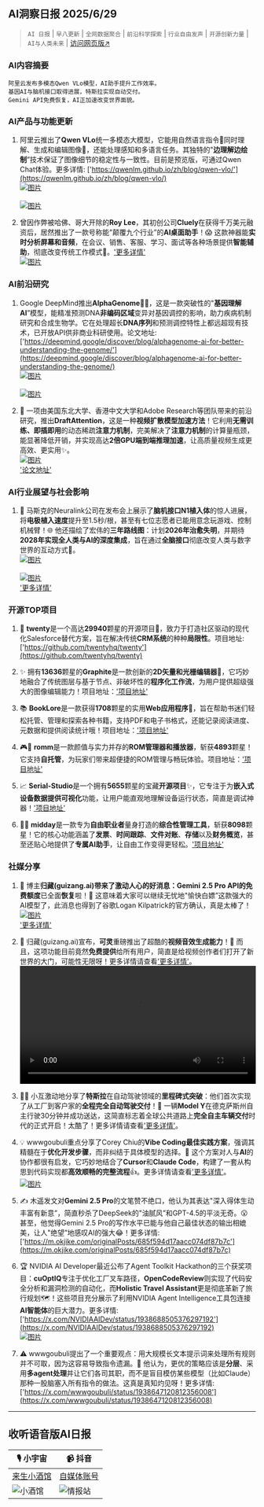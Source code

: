 ## AI洞察日报 2025/6/29

>  `AI 日报` | `早八更新` | `全网数据聚合` | `前沿科学探索` | `行业自由发声` | `开源创新力量` | `AI与人类未来` | [访问网页版↗️](https://ai.hubtoday.app/)



### **AI内容摘要**

```
阿里云发布多模态Qwen VLo模型，AI助手提升工作效率。
基因AI与脑机接口取得进展，特斯拉实现自动交付。
Gemini API免费恢复，AI正加速改变世界面貌。
```



### AI产品与功能更新
1.  阿里云推出了**Qwen VLo**统一多模态大模型，它能用自然语言指令🌟同时理解、生成和编辑图像🎨，还能处理感知和多语言任务。其独特的"**边理解边绘制**”技术保证了图像细节的稳定性与一致性。目前是预览版，可通过Qwen Chat体验。更多详情: ['https://qwenlm.github.io/zh/blog/qwen-vlo/'](https://qwenlm.github.io/zh/blog/qwen-vlo/)
    <br/> [![图片](https://cdn.jsdmirror.com/gh/justlovemaki/imagehub@main/assets/2025/07/news_01jzjerrg8fanrrptq4fyr5snd.png)](https://cdn.jsdmirror.com/gh/justlovemaki/imagehub@main/assets/2025/07/news_01jzjerrg8fanrrptq4fyr5snd.png) <br/>
    <br/> [![图片](https://cdn.jsdmirror.com/gh/justlovemaki/imagehub@main/assets/2025/07/news_01jzjert7kfans47syheqzy7v6.png)](https://cdn.jsdmirror.com/gh/justlovemaki/imagehub@main/assets/2025/07/news_01jzjert7kfans47syheqzy7v6.png) <br/>

2.  曾因作弊被哈佛、哥大开除的**Roy Lee**，其初创公司**Cluely**在获得千万美元融资后，居然推出了一款号称能"颠覆九个行业”的**AI桌面助手**！😱 这款神器能**实时分析屏幕和音频**，在会议、销售、客服、学习、面试等各种场景提供**智能辅助**，彻底改变传统工作模式🚀。['更多详情'](https://www.jiqizhixin.com/articles/2025-06-28-6)
    <br/> [![图片](https://cdn.jsdmirror.com/gh/justlovemaki/imagehub@main/assets/2025/07/news_01jzjery95e6y8c7jwpfmd6d9f.png)](https://cdn.jsdmirror.com/gh/justlovemaki/imagehub@main/assets/2025/07/news_01jzjery95e6y8c7jwpfmd6d9f.png) <br/>

### AI前沿研究
1.  Google DeepMind推出**AlphaGenome**🧬🔬，这是一款突破性的"**基因理解AI**”模型，能精准预测DNA**非编码区域**变异对基因调控的影响，助力疾病机制研究和合成生物学。它在处理超长**DNA序列**和预测调控特性上都远超现有技术，已开放API供非商业科研使用。论文地址: ['https://deepmind.google/discover/blog/alphagenome-ai-for-better-understanding-the-genome/'](https://deepmind.google/discover/blog/alphagenome-ai-for-better-understanding-the-genome/)
    <br/> [![图片](https://cdn.jsdmirror.com/gh/justlovemaki/imagehub@main/assets/2025/07/news_01jzjes019f6w9gth7nfvbh605.png)](https://cdn.jsdmirror.com/gh/justlovemaki/imagehub@main/assets/2025/07/news_01jzjes019f6w9gth7nfvbh605.png) <br/>
    <br/> [![图片](https://cdn.jsdmirror.com/gh/justlovemaki/imagehub@main/assets/2025/07/news_01jzjes367e0dtk2rnxhxryvm9.png)](https://cdn.jsdmirror.com/gh/justlovemaki/imagehub@main/assets/2025/07/news_01jzjes367e0dtk2rnxhxryvm9.png) <br/>

2.  🚀 一项由美国东北大学、香港中文大学和Adobe Research等团队带来的前沿研究，推出**DraftAttention**，这是一种**视频扩散模型加速方法**！它利用**无需训练、即插即用**的动态稀疏**注意力机制**，完美解决了**注意力机制**的计算量瓶颈，能显著降低开销，并实现高达**2倍GPU端到端推理加速**，让高质量视频生成更高效、更实用✨。
    <br/> [![图片](https://cdn.jsdmirror.com/gh/justlovemaki/imagehub@main/assets/2025/07/news_01jzjes6tcfp38n49n5zxdq3qp.png)](https://cdn.jsdmirror.com/gh/justlovemaki/imagehub@main/assets/2025/07/news_01jzjes6tcfp38n49n5zxdq3qp.png) <br/>
    ['论文地址'](https://arxiv.org/abs/2505.14708)

### AI行业展望与社会影响
1.  🚀 马斯克的Neuralink公司在发布会上展示了**脑机接口N1植入体**的惊人进展，将**电极植入速度**提升至1.5秒/根，甚至有七位志愿者已能用意念玩游戏、控制机械臂！🌐 他还描绘了宏伟的**三年路线图**：计划**2026年治愈失明**，并期待**2028年实现全人类与AI的深度集成**，旨在通过**全脑接口**彻底改变人类与数字世界的互动方式🤯。
    <br/> [![图片](https://cdn.jsdmirror.com/gh/justlovemaki/imagehub@main/assets/2025/07/news_01jzjes8j5eqnvbfngwwqp1tmx.jpg)](https://cdn.jsdmirror.com/gh/justlovemaki/imagehub@main/assets/2025/07/news_01jzjes8j5eqnvbfngwwqp1tmx.jpg) <br/>
    <br/> [![图片](https://cdn.jsdmirror.com/gh/justlovemaki/imagehub@main/assets/2025/07/news_01jzjesa4de9ptvakgg2p12mpb.gif)](https://cdn.jsdmirror.com/gh/justlovemaki/imagehub@main/assets/2025/07/news_01jzjesa4de9ptvakgg2p12mpb.gif) <br/>
    ['更多详情'](https://mp.weixin.qq.com/s?__biz=MzI3MTA0MTk1MA==&mid=2652605172&idx=1&sn=af0348a245d7f79f539ea6839caf05b2)

### 开源TOP项目
1.  🌟 **twenty**是一个高达**29940**颗星的开源项目🚀，致力于打造社区驱动的现代化Salesforce替代方案，旨在解决传统**CRM系统**的种种**局限性**。项目地址: ['https://github.com/twentyhq/twenty'](https://github.com/twentyhq/twenty)

2.  ✨ 拥有**13636**颗星的**Graphite**是一款创新的**2D矢量和光栅编辑器**🎨，它巧妙地融合了传统图层与基于节点、非破坏性的**程序化工作流**，为用户提供超级强大的图像编辑能力！项目地址：['项目地址'](https://github.com/GraphiteEditor/Graphite)

3.  📚 **BookLore**是一款获得**1708**颗星的实用**Web应用程序**📖，旨在帮助书迷们轻松托管、管理和探索各种书籍，支持PDF和电子书格式，还能记录阅读进度、元数据和提供阅读统计哦！项目地址：['项目地址'](https://github.com/adityachandelgit/BookLore)

4.  🎮🌟 **romm**是一款颜值与实力并存的**ROM管理器和播放器**，斩获**4893**颗星！它支持**自托管**，为玩家们带来超便捷的ROM管理与畅玩体验。项目地址：['项目地址'](https://github.com/rommapp/romm)

5.  📈 **Serial-Studio**是一个拥有**5655**颗星的宝藏**开源项目**✨，它专注于为**嵌入式设备数据提供可视化**功能，让用户能直观地理解设备运行状态，简直是调试神器！['项目地址'](https://github.com/Serial-Studio/Serial-Studio)

6.  💼🚀 **midday**是一款专为**自由职业者**量身打造的**综合性管理工具**，斩获**8098**颗星！它的核心功能涵盖了**发票**、**时间跟踪**、**文件对账**、**存储**以及**财务概览**，甚至还贴心地提供了**专属AI助手**，让自由工作变得更轻松。['项目地址'](https://github.com/midday-ai/midday)

### 社媒分享
1.  🎉 博主**归藏(guizang.ai)**带来了激动人心的好消息：**Gemini 2.5 Pro API**的**免费额度**已全面**恢复**啦！🥳 这意味着大家可以继续无忧地"愉快白嫖”这款强大的AI模型了，此消息也得到了谷歌Logan Kilpatrick的官方确认，真是太棒了！
    <br/> [![图片](https://cdn.jsdmirror.com/gh/justlovemaki/imagehub@main/assets/2025/07/news_01jzjesdvke9z977t05ypmrb7j.jpg)](https://cdn.jsdmirror.com/gh/justlovemaki/imagehub@main/assets/2025/07/news_01jzjesdvke9z977t05ypmrb7j.jpg) <br/>
    ['更多详情'](https://x.com/op7418/status/1938895703608316011)

2.  🎵 归藏(guizang.ai)宣布，**可灵**重磅推出了超酷的**视频音效生成能力**！🤩 而且，这项功能目前竟然**免费提供**给所有用户，简直是给视频创作者们打开了新世界的大门，可能性无限呀！更多详情请查看['更多详情'](https://x.com/op7418/status/1938894186742485484)。
    <video src="https://cdn.jsdmirror.com/gh/justlovemaki/imagehub@main/assets/2025/07/news_01jzjeshhyeyebjxt31yqgjwqv.mp4" controls="controls" width="100%"></video>

3.  🚗💨 小互激动地分享了**特斯拉**在自动驾驶领域的**里程碑式突破**：他们首次实现了从工厂到客户家的**全程完全自动驾驶交付**！🎉 一辆**Model Y**在德克萨斯州自主行驶30分钟并成功送达，这简直标志着全球公共道路上**完全自主车辆交付**时代的正式开启！太酷了！更多详情请查看['更多详情'](https://x.com/imxiaohu/status/1938848110115201068)。
    </video>

4.  💡 wwwgoubuli重点分享了Corey Chiu的**Vibe Coding最佳实践方案**，强调其精髓在于**优化开发步骤**，而非纠结于具体模型的选择。🤔 这个方案对人与**AI**的协作都很有启发，它巧妙地结合了**Cursor**和**Claude Code**，构建了一套从构思到代码实现都**高效顺畅的完整流程**👍。更多详情请查看['更多详情'](https://x.com/wwwgoubuli/status/1938794235106558301)。
    <br/> [![图片](https://cdn.jsdmirror.com/gh/justlovemaki/imagehub@main/assets/2025/07/news_01jzjesp98eftr0nfbf6qn24km.jpg)](https://cdn.jsdmirror.com/gh/justlovemaki/imagehub@main/assets/2025/07/news_01jzjesp98eftr0nfbf6qn24km.jpg) <br/>

5.  ✍️ 木遥发文对**Gemini 2.5 Pro**的文笔赞不绝口，他认为其表达"深入得体生动丰富有新意”，简直秒杀了DeepSeek的"油腻风”和GPT-4.5的平淡无奇。😮 甚至，他觉得Gemini 2.5 Pro的写作水平已能与他自己最佳状态的输出相媲美，让人"绝望”地感叹AI的强大😂！更多详情: ['https://m.okjike.com/originalPosts/685f594d17aacc074df87b7c'](https://m.okjike.com/originalPosts/685f594d17aacc074df87b7c)

6.  🏆 NVIDIA AI Developer最近公布了Agent Toolkit Hackathon的三个获奖项目：**cuOptIQ**专注于优化工厂叉车路径，**OpenCodeReview**则实现了代码安全分析和漏洞检测的自动化，而**Holistic Travel Assistant**更是彻底革新了旅行规划🗺️！这些项目充分展示了利用NVIDIA Agent Intelligence工具包连接**AI智能体**的巨大潜力。更多详情: ['https://x.com/NVIDIAAIDev/status/1938688505376297192'](https://x.com/NVIDIAAIDev/status/1938688505376297192)
    <br/> [![图片](https://cdn.jsdmirror.com/gh/justlovemaki/imagehub@main/assets/2025/07/news_01jzjet347ecbsp8r2kchfc29k.jpg)](https://cdn.jsdmirror.com/gh/justlovemaki/imagehub@main/assets/2025/07/news_01jzjet347ecbsp8r2kchfc29k.jpg) <br/>

7.  ⚠️ wwwgoubuli提出了一个重要观点：用大规模长文本提示词来处理所有规则并不可取，因为这容易导致指令遗漏。🤔 他认为，更优的策略应该是**分层**、采用**多agent处理**并让它们各司其职，而不是盲目模仿某些模型（比如Claude）那种一股脑塞入所有指令的做法。这真是真知灼见呀！更多详情: ['https://x.com/wwwgoubuli/status/1938647120812356008'](https://x.com/wwwgoubuli/status/1938647120812356008)

---

## **收听语音版AI日报**

| 🎙️ **小宇宙** | 📹 **抖音** |
| --- | --- |
| [来生小酒馆](https://www.xiaoyuzhoufm.com/podcast/683c62b7c1ca9cf575a5030e)  |   [自媒体账号](https://www.douyin.com/user/MS4wLjABAAAAwpwqPQlu38sO38VyWgw9ZjDEnN4bMR5j8x111UxpseHR9DpB6-CveI5KRXOWuFwG)| 
| ![小酒馆](https://cdn.jsdmirror.com/gh/justlovemaki/imagehub@main/logo/f959f7984e9163fc50d3941d79a7f262.md.png) | ![情报站](https://cdn.jsdmirror.com/gh/justlovemaki/imagehub@main/logo/7fc30805eeb831e1e2baa3a240683ca3.md.png) |

    

